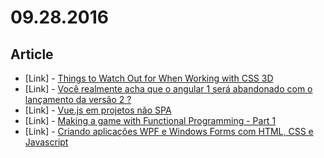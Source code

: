 # 09.28.2016

## Article

- \[Link\] - [Things to Watch Out for When Working with CSS 3D](https://css-tricks.com/things-watch-working-css-3d/)
- \[Link\] - [Você realmente acha que o angular 1 será abandonado com o lançamento da versão 2 ?](http://valdirviana.me/angular-1-voce-ainda-vai-ouvir-falar-muito-dele/)
- \[Link\] - [Vue.js em projetos não SPA](http://www.vuejs-brasil.com.br/vue-js-em-projetos-nao-spa/)
- \[Link\] - [Making a game with Functional Programming - Part 1](http://www.oddlyfunctional.com/making-a-game-with-functional-programming-part-1)
- \[Link\] - [Criando aplicações WPF e Windows Forms com HTML, CSS e Javascript](http://gabsferreira.com/criando-aplicacoes-wpf-e-windows-forms-com-html-css-e-javascript/)
